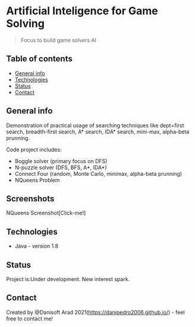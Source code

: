 # Artificial Inteligence for Game Solving
> Focus to build game solvers AI

## Table of contents
* [General info](#general-info)
* [Technologies](#technologies)
* [Status](#status)
* [Contact](#contact)

## General info
Demonstration of practical usage of searching techniques like dept=first search, breadth-first search, A* search, IDA* search, mini-max, alpha-beta prunning.

Code project includes:

- Boggle solver (primary focus on DFS)
- N-puzzle solver (DFS, BFS, A*, IDA*)
- Connect Four (random, Monte Carlo, minimax, alpha-beta prunning)
- NQueens Problem

## Screenshots
NQueens Screenshot[Click-me!]

## Technologies
* Java - version 1.8



## Status
Project is:Under development. New interest spark. 


## Contact
Created by @Danisoft Arad 2021(https://danipedro2006.github.io/) - feel free to contact me!